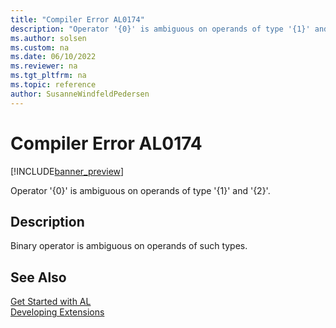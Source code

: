 ```yaml
---
title: "Compiler Error AL0174"
description: "Operator '{0}' is ambiguous on operands of type '{1}' and '{2}'."
ms.author: solsen
ms.custom: na
ms.date: 06/10/2022
ms.reviewer: na
ms.tgt_pltfrm: na
ms.topic: reference
author: SusanneWindfeldPedersen
---
```

[//]: # (START>DO_NOT_EDIT)
[//]: # (IMPORTANT:Do not edit any of the content between here and the END>DO_NOT_EDIT.)
[//]: # (Any modifications should be made in the .xml files in the ModernDev repo.)
# Compiler Error AL0174

[!INCLUDE[banner_preview](../includes/banner_preview.md)]

Operator '{0}' is ambiguous on operands of type '{1}' and '{2}'.

## Description
Binary operator is ambiguous on operands of such types.  

[//]: # (IMPORTANT: END>DO_NOT_EDIT)
## See Also  
[Get Started with AL](../devenv-get-started.md)  
[Developing Extensions](../devenv-dev-overview.md)  